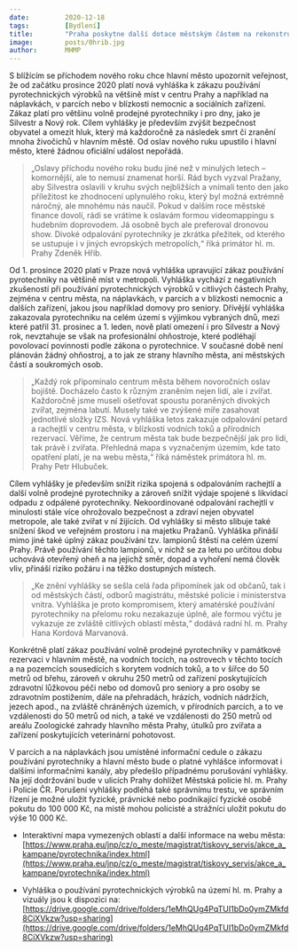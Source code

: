 ```yaml
---
date:         2020-12-18
tags:         [Bydlení]
title:        "Praha poskytne další dotace městským částem na rekonstrukce bytových jednotek a odkup ubytovny"
image: 	      posts/0hrib.jpg
author:       MHMP
---
```

 
S blížícím se příchodem nového roku chce hlavní město upozornit veřejnost, že od začátku prosince 2020 platí nová vyhláška k zákazu používání pyrotechnických výrobků na většině míst v centru Prahy a například na náplavkách, v parcích nebo v blízkosti nemocnic a sociálních zařízení. Zákaz platí pro většinu volně prodejné pyrotechniky i pro dny, jako je Silvestr a Nový rok. Cílem vyhlášky je především zvýšit bezpečnost obyvatel a omezit hluk, který má každoročně za následek smrt či zranění mnoha živočichů v hlavním městě. Od oslav nového ruku upustilo i hlavní město, které žádnou oficiální událost nepořádá.

> „Oslavy příchodu nového roku budu jiné než v minulých letech – komornější, ale to nemusí znamenat horší. Rád bych vyzval Pražany, aby Silvestra oslavili v kruhu svých nejbližších a vnímali tento den jako příležitost ke zhodnocení uplynulého roku, který byl možná extrémně náročný, ale mnohému nás naučil. Pokud v dalším roce městské finance dovolí, rádi se vrátíme k oslavám formou videomappingu s hudebním doprovodem. Já osobně bych ale preferoval dronovou show. Divoké odpalování pyrotechniky je zkrátka přežitek, od kterého se ustupuje i v jiných evropských metropolích,“ říká primátor hl. m. Prahy Zdeněk Hřib.

Od 1. prosince 2020 platí v Praze nová vyhláška upravující zákaz používání pyrotechniky na většině míst v metropoli. Vyhláška vychází z negativních zkušeností při používání pyrotechnických výrobků v citlivých částech Prahy, zejména v centru města, na náplavkách, v parcích a v blízkosti nemocnic a dalších zařízení, jakou jsou například domovy pro seniory. Dřívější vyhláška zakazovala pyrotechniku na celém území s výjimkou vybraných dnů, mezi které patřil 31. prosinec a 1. leden, nově platí omezení i pro Silvestr a Nový rok, nevztahuje se však na profesionální ohňostroje, které podléhají povolovací povinnosti podle zákona o pyrotechnice. V současné době není plánován žádný ohňostroj, a to jak ze strany hlavního města, ani městských částí a soukromých osob.

> „Každý rok připomínalo centrum města během novoročních oslav bojiště. Docházelo často k různým zraněním nejen lidí, ale i zvířat. Každoročně jsme museli ošetřovat spoustu poraněných divokých zvířat, zejména labutí. Musely také ve zvýšené míře zasahovat jednotlivé složky IZS. Nová vyhláška letos zakazuje odpalování petard a rachejtlí v centru města, v blízkosti vodních toků a přírodních rezervací. Věříme, že centrum města tak bude bezpečnější jak pro lidi, tak právě i zvířata. Přehledná mapa s vyznačeným územím, kde tato opatření platí, je na webu města,“ říká náměstek primátora hl. m. Prahy Petr Hlubuček.

Cílem vyhlášky je především snížit rizika spojená s odpalováním rachejtlí a další volně prodejné pyrotechniky a zároveň snížit výdaje spojené s likvidací odpadu z odpálené pyrotechniky. Nekoordinované odpalování rachejtlí v minulosti stále více ohrožovalo bezpečnost a zdraví nejen obyvatel metropole, ale také zvířat v ní žijících. Od vyhlášky si město slibuje také snížení škod ve veřejném prostoru i na majetku Pražanů. Vyhláška přináší mimo jiné také úplný zákaz používání tzv. lampionů štěstí na celém území Prahy. Právě používání těchto lampionů, v nichž se za letu po určitou dobu uchovává otevřený oheň a na jejichž směr, dopad a vyhoření nemá člověk vliv, přináší riziko požáru i na těžko dostupných místech.

> „Ke znění vyhlášky se sešla celá řada připomínek jak od občanů, tak i od městských částí, odborů magistrátu, městské policie i ministerstva vnitra. Vyhláška je proto kompromisem, který amatérské používání pyrotechniky na přelomu roku nezakazuje úplně, ale formou výčtu je vykazuje ze zvláště citlivých oblastí města,“ dodává radní hl. m. Prahy Hana Kordová Marvanová.

Konkrétně platí zákaz používání volně prodejné pyrotechniky v památkové rezervaci v hlavním městě, na vodních tocích, na ostrovech v těchto tocích a na pozemcích sousedících s korytem vodních toků, a to v šířce do 50 metrů od břehu, zároveň v okruhu 250 metrů od zařízení poskytujících zdravotní lůžkovou péči nebo od domovů pro seniory a pro osoby se zdravotním postižením, dále na přehradách, hrázích, vodních nádržích, jezech apod., na zvláště chráněných územích, v přírodních parcích, a to ve vzdálenosti do 50 metrů od nich, a také ve vzdálenosti do 250 metrů od areálu Zoologické zahrady hlavního města Prahy, útulků pro zvířata a zařízení poskytujících veterinární pohotovost.

V parcích a na náplavkách jsou umístěné informační cedule o zákazu používání pyrotechniky a hlavní město bude o platné vyhlášce informovat i dalšími informačními kanály, aby předešlo případnému porušování vyhlášky. Na její dodržování bude v ulicích Prahy dohlížet Městská policie hl. m. Prahy i Policie ČR. Porušení vyhlášky podléhá také správnímu trestu, ve správním řízení je možné uložit fyzické, právnické nebo podnikající fyzické osobě pokutu do 100 000 Kč, na místě mohou policisté a strážníci uložit pokutu do výše 10 000 Kč.

* Interaktivní mapa vymezených oblastí a další informace na webu města: [https://www.praha.eu/jnp/cz/o_meste/magistrat/tiskovy_servis/akce_a_kampane/pyrotechnika/index.html](https://www.praha.eu/jnp/cz/o_meste/magistrat/tiskovy_servis/akce_a_kampane/pyrotechnika/index.html)

* Vyhláška o používání pyrotechnických výrobků na území hl. m. Prahy a vizuály jsou k dispozici na: [https://drive.google.com/drive/folders/1eMhQUg4PqTUI1bDo0ymZMkfd8CiXVkzw?usp=sharing](https://drive.google.com/drive/folders/1eMhQUg4PqTUI1bDo0ymZMkfd8CiXVkzw?usp=sharing)

